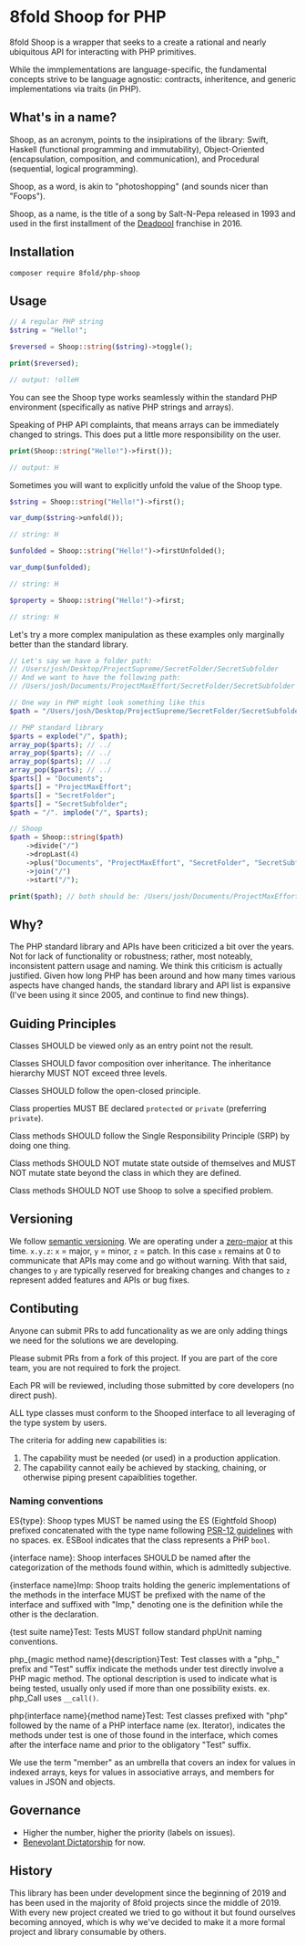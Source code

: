# 8fold Shoop for PHP

8fold Shoop is a wrapper that seeks to a create a rational and nearly ubiquitous API for interacting with PHP primitives.

While the immplementations are language-specific, the fundamental concepts strive to be language agnostic: contracts, inheritence, and generic implementations via traits (in PHP).

## What's in a name?

Shoop, as an acronym, points to the insipirations of the library: Swift, Haskell (functional programming and immutability), Object-Oriented (encapsulation, composition, and communication), and Procedural (sequential, logical programming).

Shoop, as a word, is akin to "photoshopping" (and sounds nicer than "Foops").

Shoop, as a name, is the title of a song by Salt-N-Pepa released in 1993 and used in the first installment of the [Deadpool](https://youtu.be/FOJWJmlYxlE) franchise in 2016.

## Installation

```
composer require 8fold/php-shoop
```

## Usage

```php
// A regular PHP string
$string = "Hello!";

$reversed = Shoop::string($string)->toggle();

print($reversed);

// output: !olleH
```

You can see the Shoop type works seamlessly within the standard PHP environment (specifically as native PHP strings and arrays).

Speaking of PHP API complaints, that means arrays can be immediately changed to strings. This does put a little more responsibility on the user.

```php
print(Shoop::string("Hello!")->first());

// output: H
```

Sometimes you will want to explicitly unfold the value of the Shoop type.

```php
$string = Shoop::string("Hello!")->first();

var_dump($string->unfold());

// string: H

$unfolded = Shoop::string("Hello!")->firstUnfolded();

var_dump($unfolded);

// string: H

$property = Shoop::string("Hello!")->first;

// string: H
```

Let's try a more complex manipulation as these examples only marginally better than the standard library.

```php
// Let's say we have a folder path:
// /Users/josh/Desktop/ProjectSupreme/SecretFolder/SecretSubfolder
// And we want to have the following path:
// /Users/josh/Documents/ProjectMaxEffort/SecretFolder/SecretSubfolder

// One way in PHP might look something like this
$path = "/Users/josh/Desktop/ProjectSupreme/SecretFolder/SecretSubfolder";

// PHP standard library
$parts = explode("/", $path);
array_pop($parts); // ../
array_pop($parts); // ../
array_pop($parts); // ../
array_pop($parts); // ../
$parts[] = "Documents";
$parts[] = "ProjectMaxEffort";
$parts[] = "SecretFolder";
$parts[] = "SecretSubfolder";
$path = "/". implode("/", $parts);

// Shoop
$path = Shoop::string($path)
	->divide("/")
	->dropLast(4)
	->plus("Documents", "ProjectMaxEffort", "SecretFolder", "SecretSubfolder")
	->join("/")
	->start("/");

print($path); // both should be: /Users/josh/Documents/ProjectMaxEffort/SecretFolder/SecretSubfolder
```

## Why?

The PHP standard library and APIs have been criticized a bit over the years. Not for lack of functionality or robustness; rather, most noteably, inconsistent pattern usage and naming. We think this criticism is actually justified. Given how long PHP has been around and how many times various aspects have changed hands, the standard library and API list is expansive (I've been using it since 2005, and continue to find new things).

## Guiding Principles

Classes SHOULD be viewed only as an entry point not the result.

Classes SHOULD favor composition over inheritance. The inheritance hierarchy MUST NOT exceed three levels.

Classes SHOULD follow the open-closed principle.

Class properties MUST BE declared `protected` or `private` (preferring `private`).

Class methods SHOULD follow the Single Responsibility Principle (SRP) by doing one thing.

Class methods SHOULD NOT mutate state outside of themselves and MUST NOT mutate state beyond the class in which they are defined.

Class methods SHOULD NOT use Shoop to solve a specified problem.

## Versioning

We follow [semantic versioning](https://semver.org/). We are operating under a [zero-major](https://semver.org/#spec-item-4) at this time. `x.y.z`: `x` = major, `y` = minor, `z` = patch. In this case `x` remains at 0 to communicate that APIs may come and go without warning. With that said, changes to `y` are typically reserved for breaking changes and changes to `z` represent added features and APIs or bug fixes.

## Contibuting

Anyone can submit PRs to add funcationality as we are only adding things we need for the solutions we are developing.

Please submit PRs from a fork of this project. If you are part of the core team, you are not required to fork the project.

Each PR will be reviewed, including those submitted by core developers (no direct push).

ALL type classes must conform to the Shooped interface to all leveraging of the type system by users.

The criteria for adding new capabilities is:

1. The capability must be needed (or used) in a production application.
2. The capability cannot eaily be achieved by stacking, chaining, or otherwise piping present capaiblities together.

### Naming conventions

ES{type}: Shoop types MUST be named using the ES (Eightfold Shoop) prefixed concatenated with the type name following [PSR-12 guidelines](https://www.php-fig.org/psr/psr-12/) with no spaces. ex. ESBool indicates that the class represents a PHP `bool`.

{interface name}: Shoop interfaces SHOULD be named after the categorization of the methods found within, which is admittedly subjective.

{insterface name}Imp: Shoop traits holding the generic implementations of the methods in the interface MUST be prefixed with the name of the interface and suffixed with "Imp," denoting one is the definition while the other is the declaration.

{test suite name}Test: Tests MUST follow standard phpUnit naming conventions.

php_{magic method name}{description}Test: Test classes with a "php_" prefix and "Test" suffix indicate the methods under test directly involve a PHP magic method. The optional description is used to indicate what is being tested, usually only used if more than one possibility exists. ex. php_Call uses `__call()`.

php{interface name}{method name}Test: Test classes prefixed with "php" followed by the name of a PHP interface name (ex. Iterator), indicates the methods under test is one of those found in the interface, which comes after the interface name and prior to the obligatory "Test" suffix.

We use the term "member" as an umbrella that covers an index for values in indexed arrays, keys for values in associative arrays, and members for values in JSON and objects.

## Governance

- Higher the number, higher the priority (labels on issues).
- [Benevolant Dictatorship](https://github.com/8fold/php-shoop/blob/master/GOVERNANCE.md) for now.

## History

This library has been under development since the beginning of 2019 and has been used in the majority of 8fold projects since the middle of 2019. With every new project created we tried to go without it but found ourselves becoming annoyed, which is why we've decided to make it a more formal project and library consumable by others.





